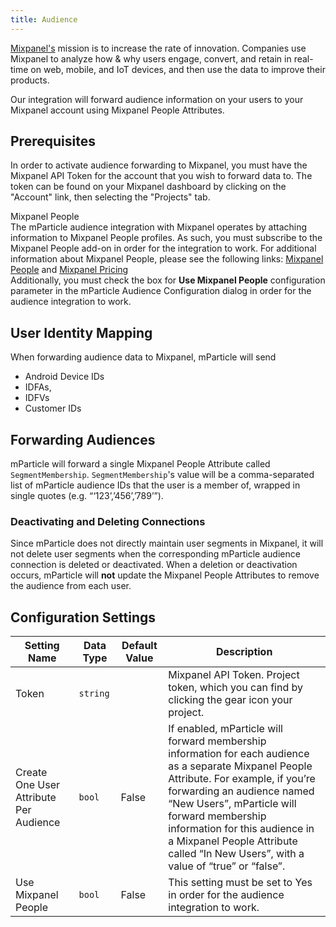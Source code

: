 ```yaml
---
title: Audience
---
```


<a href="https://www.mixpanel.com" target="_blank">Mixpanel's</a> mission is to increase the rate of innovation. Companies use Mixpanel to analyze how & why users engage, convert, and retain in real-time on web, mobile, and IoT devices, and then use the data to improve their products.

Our integration will forward audience information on your users to your Mixpanel account using Mixpanel People Attributes.

## Prerequisites

In order to activate audience forwarding to Mixpanel, you must have the Mixpanel API Token for the account that you wish to forward data to. The token can be found on your Mixpanel dashboard by clicking on the "Account" link, then selecting the "Projects" tab.

<aside class="warning">Mixpanel People
<br>
The mParticle audience integration with Mixpanel operates by attaching information to Mixpanel People profiles.  As such, you must subscribe to the Mixpanel People add-on in order for the integration to work.  For additional information about Mixpanel People, please see the following links: <a href="https://help.mixpanel.com/hc/en-us/articles/115004501966-People-Profiles">Mixpanel People</a> and <a href="https://mixpanel.com/pricing/#people">Mixpanel Pricing</a>
<br>
Additionally, you must check the box for <b>Use Mixpanel People</b> configuration parameter in the mParticle Audience Configuration dialog in order for the audience integration to work.
<br>
</aside>

## User Identity Mapping

When forwarding audience data to Mixpanel, mParticle will send
* Android Device IDs
* IDFAs,
* IDFVs
* Customer IDs

## Forwarding Audiences

mParticle will forward a single Mixpanel People Attribute called `SegmentMembership`. `SegmentMembership`'s value will be a comma-separated list of mParticle audience IDs that the user is a member of, wrapped in single quotes (e.g. “‘123’,’456’,’789’”).

### Deactivating and Deleting Connections

Since mParticle does not directly maintain user segments in Mixpanel, it will not delete user segments when the corresponding mParticle audience connection is deleted or deactivated. When a deletion or deactivation occurs, mParticle will **not** update the Mixpanel People Attributes to remove the audience from each user.

## Configuration Settings

Setting Name | Data Type | Default Value | Description
|---|---|---|---
Token | `string` | | Mixpanel API Token.  Project token, which you can find by clicking the gear icon  your project.
Create One User Attribute Per Audience | `bool` | False | If enabled, mParticle will forward membership information for each audience as a separate Mixpanel People Attribute. For example, if you’re forwarding an audience named “New Users”, mParticle will forward membership information for this audience in a Mixpanel People Attribute called “In New Users”, with a value of “true” or “false”.
Use Mixpanel People | `bool` | False | This setting must be set to Yes in order for the audience integration to work.

